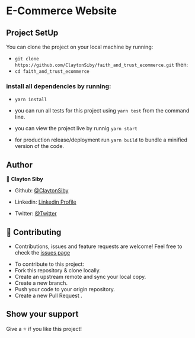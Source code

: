 # E-Commerce Website

## Project SetUp
You can clone the project on your local machine by running:

- `git clone https://github.com/ClaytonSiby/faith_and_trust_ecommerce.git`
then:
-  `cd faith_and_trust_ecommerce`

### install all dependencies by running:
- `yarn install`

- you can run all tests for this project using `yarn test` from the command line.
- you can view the project live by runnig `yarn start`
- for production release/deployment run `yarn build` to bundle a minified version of the code.

## Author 

👤 **Clayton Siby**

- Github: [@ClaytonSiby](https://github.com/ClaytonSiby)
   
- Linkedin: [Linkedin Profile](https://www.linkedin.com/in/clayton-siby-48a8a0183/)

- Twitter: [@Twitter](https://twitter.com/ClaytonSiby)

## :handshake: Contributing 

* Contributions, issues and feature requests are welcome! Feel free to check the [issues page](https://github.com/ClaytonSiby/faith_and_trust_ecommerce/issues)
- To contribute to this project:
- Fork this repository & clone locally.
- Create an upstream remote and sync your local copy.
- Create a new branch.
- Push your code to your origin repository.
- Create a new Pull Request .

## Show your support

Give a ⭐️ if you like this project!
